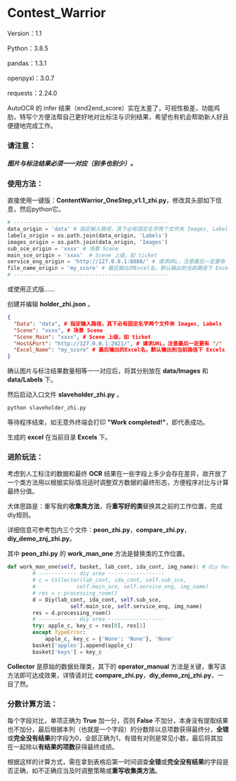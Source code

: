 # Contest_Warrior

Version：1.1

Python：3.8.5

pandas：1.3.1

openpyxl：3.0.7

requests：2.24.0



AutoOCR 的 infer 结果（end2end_score）实在太差了，可视性极差，功能鸡肋，特写个方便法帮自己更好地对比标注与识别结果，希望也有机会帮助新人好且便捷地完成工作。



### 请注意：

##### 图片与标注结果必须一一对应（别多也别少）。



### 使用方法：

直接使用一键版：**ContentWarrior_OneStep_v1.1_zhi.py**，修改其头部如下信息，然后python它。

```python
# -------------------------------------------------
data_origin = 'data' # 指定输入路径，其下必有固定名字两个文件夹 Images, Labels
labels_origin = os.path.join(data_origin, 'Labels')
images_origin = os.path.join(data_origin, 'Images')
sub_sce_origin = 'xxxx' # 场景 Scene
main_sce_origin = 'xxxx'  # Scene 上级，如 ticket
service_eng_origin = 'http://127.0.0.1:8888/' # 请求URL，注意最后一定要有 "/"
file_name_origin = 'my_score' # 最后输出的Excel名，默认输出到当前路径下 Excels
# -------------------------------------------------
```

或使用正式版……

创建并编辑 **holder_zhi.json** 。

```json
{
  "Data": "data", # 指定输入路径，其下必有固定名字两个文件夹 Images, Labels
  "Scene": "xxxx", # 场景 Scene
  "Scene_Main": "xxxx", # Scene 上级，如 ticket
  "Host&Port": "http://127.0.0.1:2021/", # 请求URL，注意最后一定要有 "/"
  "Excel_Name": "my_score" # 最后输出的Excel名，默认输出到当前路径下 Excels
}
```

确认图片与标注结果数量相等一一对应后，将其分别放在 **data/Images** 和 **data/Labels** 下。

然后启动入口文件 **slaveholder_zhi.py** 。

```python
python slaveholder_zhi.py
```

等待程序结束，如无意外终端会打印 **"Work completed!"**，即代表成功。

生成的 **excel** 在当前目录 **Excels** 下。



### 进阶玩法：

考虑到人工标注的数据和最终 **OCR** 结果在一些字段上多少会存在差异，故开放了一个类方法用以根据实际情况适时调整双方数据的最终形态，方便程序对比与计算最终分值。

大体思路是：重写我的**收集类方法**，将**重写好的类**替换其之前的工作位置，完成diy规则。

详细信息可参考包内三个文件：**peon_zhi.py**，**compare_zhi.py**，**diy_demo_znj_zhi.py**。

其中 **peon_zhi.py** 的 **work_man_one** 方法是替换类的工作位置。

```python
def work_man_one(self, basket, lab_cont, ida_cont, img_name): # diy here
        # ------------ diy area ------------------
        # c = Collector(lab_cont, ida_cont, self.sub_sce,
        #             self.main_sce, self.service_eng, img_name)
        # res = c.processing_room()
        d = Diy(lab_cont, ida_cont, self.sub_sce,
                    self.main_sce, self.service_eng, img_name)
        res = d.processing_room()
        # ------------ diy area ------------------
        try: apple_c, key_c = res[0], res[1]
        except TypeError:
            apple_c, key_c = {'None': 'None'}, 'None'
        basket['apples'].append(apple_c)
        basket['keys'] = key_c
```

**Collector** 是原始的数据处理类，其下的 **operator_manual** 方法是关键，重写该方法即可达成效果，详情请对比 **compare_zhi.py**，**diy_demo_znj_zhi.py**，一目了然。



### 分数计算方法：

每个字段对比，单项正确为 **True** 加一分，否则 **False** 不加分，本身没有提取结果也不加分，最后根据本列（也就是一个字段）的分数除以总项数获得最终分，**全错**或**完全没有结果**的字段为0，全部正确为1，有错有对则是常见小数，最后将其加在一起除以**有结果的项数**获得最终成绩。

根据这样的计算方式，需在拿到表格后第一时间调查**全错**或**完全没有结果**的字段是否正确，如不正确应当及时调整策略或**重写收集类方法**。
